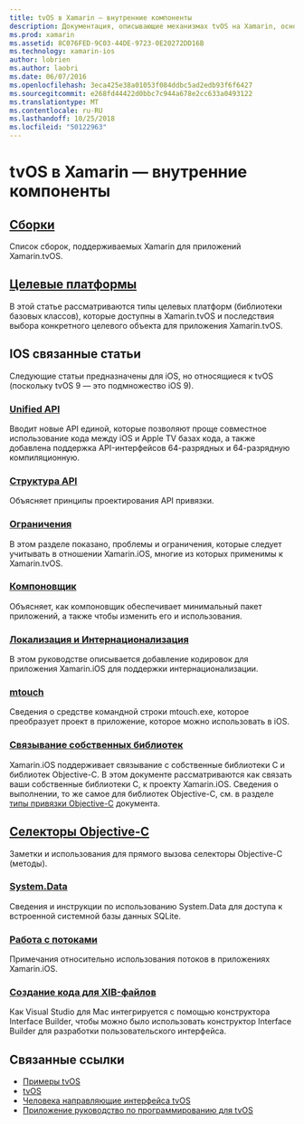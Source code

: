 ```yaml
---
title: tvOS в Xamarin — внутренние компоненты
description: Документация, описывающие механизмах tvOS на Xamarin, основанное на Xamarin.iOS. Содержимое связи описание сборки, требуемые версии .NET Framework и связанные понятия iOS.
ms.prod: xamarin
ms.assetid: 8C076FED-9C03-44DE-9723-0E20272DD16B
ms.technology: xamarin-ios
author: lobrien
ms.author: laobri
ms.date: 06/07/2016
ms.openlocfilehash: 3eca425e38a01053f084ddbc5ad2edb93f6f6427
ms.sourcegitcommit: e268fd44422d0bbc7c944a678e2cc633a0493122
ms.translationtype: MT
ms.contentlocale: ru-RU
ms.lasthandoff: 10/25/2018
ms.locfileid: "50122963"
---
```

# <a name="tvos-in-xamarin-internals"></a>tvOS в Xamarin — внутренние компоненты 

##  <a name="assembliesiostvosinternalsassembliesmd"></a>[Сборки](~/ios/tvos/internals/assemblies.md)

Список сборок, поддерживаемых Xamarin для приложений Xamarin.tvOS.

##  <a name="target-frameworksiostvosinternalsframeworksmd"></a>[Целевые платформы](~/ios/tvos/internals/frameworks.md)

В этой статье рассматриваются типы целевых платформ (библиотеки базовых классов), которые доступны в Xamarin.tvOS и последствия выбора конкретного целевого объекта для приложения Xamarin.tvOS.

## <a name="related-ios-articles"></a>IOS связанные статьи

Следующие статьи предназначены для iOS, но относящиеся к tvOS (поскольку tvOS 9 — это подмножество iOS 9).

###  <a name="unified-apicross-platformmaciosunifiedindexmd"></a>[Unified API](~/cross-platform/macios/unified/index.md)

Вводит новые API единой, которые позволяют проще совместное использование кода между iOS и Apple TV базах кода, а также добавлена поддержка API-интерфейсов 64-разрядных и 64-разрядную компиляционную.  

###  <a name="api-designiosinternalsapi-designindexmd"></a>[Структура API](~/ios/internals/api-design/index.md)

Объясняет принципы проектирования API привязки.

###  <a name="limitationsiosinternalslimitationsmd"></a>[Ограничения](~/ios/internals/limitations.md)

В этом разделе показано, проблемы и ограничения, которые следует учитывать в отношении Xamarin.iOS, многие из которых применимы к Xamarin.tvOS.

###  <a name="linkeriosdeploy-testlinkermd"></a>[Компоновщик](~/ios/deploy-test/linker.md)

Объясняет, как компоновщик обеспечивает минимальный пакет приложений, а также чтобы изменить его и использования.

###  <a name="localization-and-internationalizationiosapp-fundamentalslocalizationindexmd"></a>[Локализация и Интернационализация](~/ios/app-fundamentals/localization/index.md)

В этом руководстве описывается добавление кодировок для приложения Xamarin.iOS для поддержки интернационализации.

###  <a name="mtouchiosdeploy-testmtouchmd"></a>[mtouch](~/ios/deploy-test/mtouch.md)

Сведения о средстве командной строки mtouch.exe, которое преобразует проект в приложение, которое можно использовать в iOS.

###  <a name="linking-native-librariesiosplatformnative-interopmd"></a>[Связывание собственных библиотек](~/ios/platform/native-interop.md)

Xamarin.iOS поддерживает связывание с собственные библиотеки C и библиотек Objective-C. В этом документе рассматриваются как связать ваши собственные библиотеки C, к проекту Xamarin.iOS. Сведения о выполнении, то же самое для библиотек Objective-C, см. в разделе&nbsp; [типы привязки Objective-C](~/ios/platform/binding-objective-c/index.md)&nbsp;документа.

##  <a name="objective-c-selectorsiosinternalsobjective-c-selectorsmd"></a>[Селекторы Objective-C](~/ios/internals/objective-c-selectors.md)

Заметки и использования для прямого вызова селекторы Objective-C (методы).

###  <a name="systemdataiosdata-cloudsystemdatamd"></a>[System.Data](~/ios/data-cloud/system.data.md)

Сведения и инструкции по использованию System.Data для доступа к встроенной системной базы данных SQLite.

###  <a name="threadingiosapp-fundamentalsthreadingmd"></a>[Работа с потоками](~/ios/app-fundamentals/threading.md)

Примечания относительно использования потоков в приложениях Xamarin.iOS.

###  <a name="xib-code-generationiosinternalsxib-code-generationmd"></a>[Создание кода для XIB-файлов](~/ios/internals/xib-code-generation.md)

Как Visual Studio для Mac интегрируется с помощью конструктора Interface Builder, чтобы можно было использовать конструктор Interface Builder для разработки пользовательского интерфейса.

## <a name="related-links"></a>Связанные ссылки

- [Примеры tvOS](https://developer.xamarin.com/samples/tvos/all/)
- [tvOS](https://developer.apple.com/tvos/)
- [Человека направляющие интерфейса tvOS](https://developer.apple.com/tvos/human-interface-guidelines/)
- [Приложение руководство по программированию для tvOS](https://developer.apple.com/library/prerelease/tvos/documentation/General/Conceptual/AppleTV_PG/)
